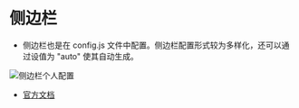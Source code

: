 # 侧边栏

- 侧边栏也是在 config.js 文件中配置。侧边栏配置形式较为多样化，还可以通过设值为 "auto" 使其自动生成。
  
<img :src="$withBase('/slider.png')" alt="侧边栏个人配置">

- [官方文档](https://vuepress.vuejs.org/zh/theme/default-theme-config.html)